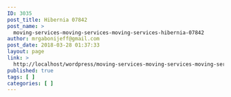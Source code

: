 ```yaml
---
ID: 3035
post_title: Hibernia 07842
post_name: >
  moving-services-moving-services-moving-services-hibernia-07842
author: mrgabonijeff@gmail.com
post_date: 2018-03-28 01:37:33
layout: page
link: >
  http://localhost/wordpress/moving-services-moving-services-moving-services-hibernia-07842/
published: true
tags: [ ]
categories: [ ]
---
```

